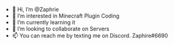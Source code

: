 - 👋 Hi, I’m @Zaphrie
- 👀 I’m interested in Minecraft Plugin Coding
- 🌱 I’m currently learning it
- 💞️ I’m looking to collaborate on Servers
- 📫 You can reach me by texting me on Discord. Zaphire#6690

<!---
Zaphrie/Zaphrie is a ✨ special ✨ repository because its `README.md` (this file) appears on your GitHub profile.
You can click the Preview link to take a look at your changes.
--->
